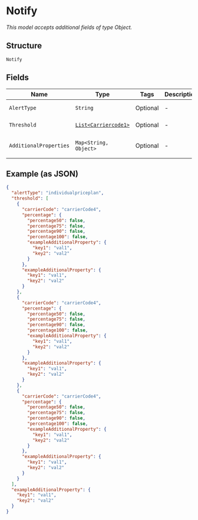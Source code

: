 
# Notify

*This model accepts additional fields of type Object.*

## Structure

`Notify`

## Fields

| Name | Type | Tags | Description | Getter | Setter |
|  --- | --- | --- | --- | --- | --- |
| `AlertType` | `String` | Optional | - | String getAlertType() | setAlertType(String alertType) |
| `Threshold` | [`List<Carriercode1>`](../../doc/models/carriercode-1.md) | Optional | - | List<Carriercode1> getThreshold() | setThreshold(List<Carriercode1> threshold) |
| `AdditionalProperties` | `Map<String, Object>` | Optional | - | Object getAdditionalProperty(String key) | additionalProperty(String key, Object value) |

## Example (as JSON)

```json
{
  "alertType": "individualpriceplan",
  "threshold": [
    {
      "carrierCode": "carrierCode4",
      "percentage": {
        "percentage50": false,
        "percentage75": false,
        "percentage90": false,
        "percentage100": false,
        "exampleAdditionalProperty": {
          "key1": "val1",
          "key2": "val2"
        }
      },
      "exampleAdditionalProperty": {
        "key1": "val1",
        "key2": "val2"
      }
    },
    {
      "carrierCode": "carrierCode4",
      "percentage": {
        "percentage50": false,
        "percentage75": false,
        "percentage90": false,
        "percentage100": false,
        "exampleAdditionalProperty": {
          "key1": "val1",
          "key2": "val2"
        }
      },
      "exampleAdditionalProperty": {
        "key1": "val1",
        "key2": "val2"
      }
    },
    {
      "carrierCode": "carrierCode4",
      "percentage": {
        "percentage50": false,
        "percentage75": false,
        "percentage90": false,
        "percentage100": false,
        "exampleAdditionalProperty": {
          "key1": "val1",
          "key2": "val2"
        }
      },
      "exampleAdditionalProperty": {
        "key1": "val1",
        "key2": "val2"
      }
    }
  ],
  "exampleAdditionalProperty": {
    "key1": "val1",
    "key2": "val2"
  }
}
```

